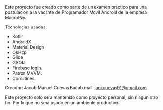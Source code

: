 Este proyecto fue creado como parte de un examen practico para una postulacion a la vacante de Programador Movil Android
de la empresa MacroPay.

Tecnologias usadas:
- Kotlin
- AndroidX
- Material Design
- OkHttp
- Glide
- GSON
- Firebase login.
- Patron MVVM.
- Coroutines.

Creador:
Jacob Manuel Cuevas Bacab
mail: jackcuevas91@gmail.com

Este proyecto solo sera mantenido como proyecto personal, sin ningun otro fin. Por lo que no sera usado en un ambiente productivo.
